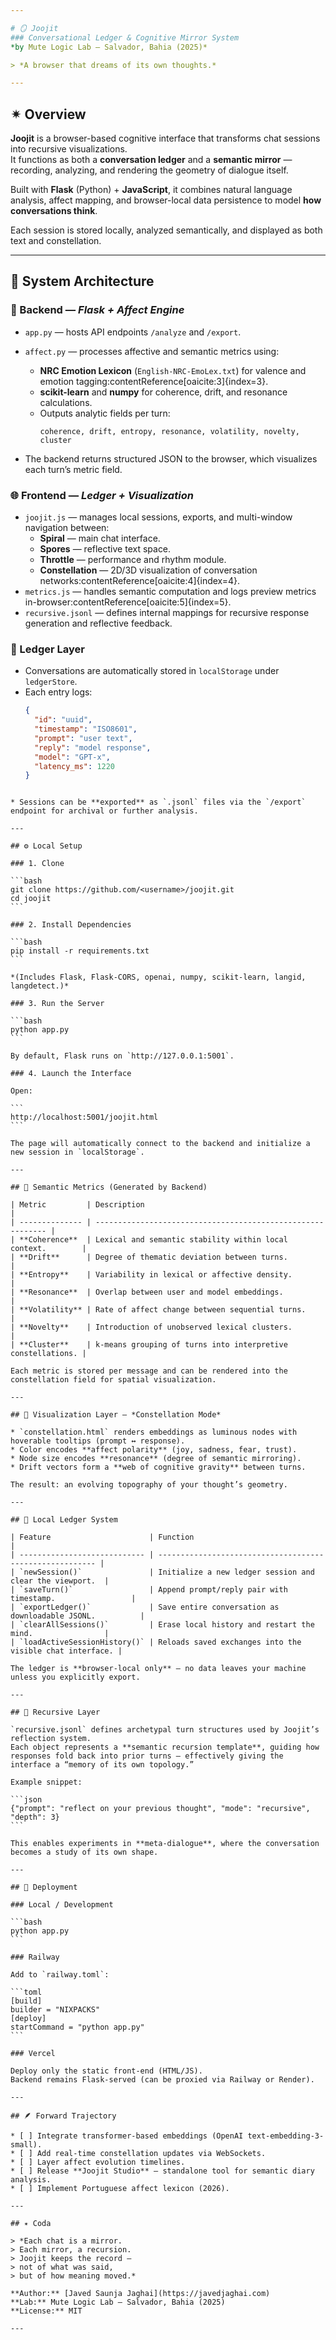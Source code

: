 ```yaml
---

# 🪞 Joojit  
### Conversational Ledger & Cognitive Mirror System  
*by Mute Logic Lab — Salvador, Bahia (2025)*

> *A browser that dreams of its own thoughts.*

---
```


## ✴ Overview

**Joojit** is a browser-based cognitive interface that transforms chat sessions into recursive visualizations.  
It functions as both a **conversation ledger** and a **semantic mirror** — recording, analyzing, and rendering the geometry of dialogue itself.

Built with **Flask** (Python) + **JavaScript**, it combines natural language analysis, affect mapping, and browser-local data persistence to model **how conversations think**.

Each session is stored locally, analyzed semantically, and displayed as both text and constellation.

---

## 🧩 System Architecture

### 🧠 Backend — *Flask + Affect Engine*
- `app.py` — hosts API endpoints `/analyze` and `/export`.  
- `affect.py` — processes affective and semantic metrics using:
  - **NRC Emotion Lexicon** (`English-NRC-EmoLex.txt`) for valence and emotion tagging:contentReference[oaicite:3]{index=3}.
  - **scikit-learn** and **numpy** for coherence, drift, and resonance calculations.  
  - Outputs analytic fields per turn:
    ```
    coherence, drift, entropy, resonance, volatility, novelty, cluster
    ```

- The backend returns structured JSON to the browser, which visualizes each turn’s metric field.

### 🌐 Frontend — *Ledger + Visualization*
- `joojit.js` — manages local sessions, exports, and multi-window navigation between:
  - **Spiral** — main chat interface.  
  - **Spores** — reflective text space.  
  - **Throttle** — performance and rhythm module.  
  - **Constellation** — 2D/3D visualization of conversation networks:contentReference[oaicite:4]{index=4}.
- `metrics.js` — handles semantic computation and logs preview metrics in-browser:contentReference[oaicite:5]{index=5}.
- `recursive.jsonl` — defines internal mappings for recursive response generation and reflective feedback.

### 📜 Ledger Layer
- Conversations are automatically stored in `localStorage` under `ledgerStore`.  
- Each entry logs:
  ```json
  {
    "id": "uuid",
    "timestamp": "ISO8601",
    "prompt": "user text",
    "reply": "model response",
    "model": "GPT-x",
    "latency_ms": 1220
  }
````

* Sessions can be **exported** as `.jsonl` files via the `/export` endpoint for archival or further analysis.

---

## ⚙️ Local Setup

### 1. Clone

```bash
git clone https://github.com/<username>/joojit.git
cd joojit
```

### 2. Install Dependencies

```bash
pip install -r requirements.txt
```

*(Includes Flask, Flask-CORS, openai, numpy, scikit-learn, langid, langdetect.)*

### 3. Run the Server

```bash
python app.py
```

By default, Flask runs on `http://127.0.0.1:5001`.

### 4. Launch the Interface

Open:

```
http://localhost:5001/joojit.html
```

The page will automatically connect to the backend and initialize a new session in `localStorage`.

---

## 🧠 Semantic Metrics (Generated by Backend)

| Metric         | Description                                                 |
| -------------- | ----------------------------------------------------------- |
| **Coherence**  | Lexical and semantic stability within local context.        |
| **Drift**      | Degree of thematic deviation between turns.                 |
| **Entropy**    | Variability in lexical or affective density.                |
| **Resonance**  | Overlap between user and model embeddings.                  |
| **Volatility** | Rate of affect change between sequential turns.             |
| **Novelty**    | Introduction of unobserved lexical clusters.                |
| **Cluster**    | k-means grouping of turns into interpretive constellations. |

Each metric is stored per message and can be rendered into the constellation field for spatial visualization.

---

## 🌌 Visualization Layer — *Constellation Mode*

* `constellation.html` renders embeddings as luminous nodes with hoverable tooltips (prompt ↔ response).
* Color encodes **affect polarity** (joy, sadness, fear, trust).
* Node size encodes **resonance** (degree of semantic mirroring).
* Drift vectors form a **web of cognitive gravity** between turns.

The result: an evolving topography of your thought’s geometry.

---

## 💾 Local Ledger System

| Feature                      | Function                                                 |
| ---------------------------- | -------------------------------------------------------- |
| `newSession()`               | Initialize a new ledger session and clear the viewport.  |
| `saveTurn()`                 | Append prompt/reply pair with timestamp.                 |
| `exportLedger()`             | Save entire conversation as downloadable JSONL.          |
| `clearAllSessions()`         | Erase local history and restart the mind.                |
| `loadActiveSessionHistory()` | Reloads saved exchanges into the visible chat interface. |

The ledger is **browser-local only** — no data leaves your machine unless you explicitly export.

---

## 🧬 Recursive Layer

`recursive.jsonl` defines archetypal turn structures used by Joojit’s reflection system.
Each object represents a **semantic recursion template**, guiding how responses fold back into prior turns — effectively giving the interface a “memory of its own topology.”

Example snippet:

```json
{"prompt": "reflect on your previous thought", "mode": "recursive", "depth": 3}
```

This enables experiments in **meta-dialogue**, where the conversation becomes a study of its own shape.

---

## 🚀 Deployment

### Local / Development

```bash
python app.py
```

### Railway

Add to `railway.toml`:

```toml
[build]
builder = "NIXPACKS"
[deploy]
startCommand = "python app.py"
```

### Vercel

Deploy only the static front-end (HTML/JS).
Backend remains Flask-served (can be proxied via Railway or Render).

---

## 🪶 Forward Trajectory

* [ ] Integrate transformer-based embeddings (OpenAI text-embedding-3-small).
* [ ] Add real-time constellation updates via WebSockets.
* [ ] Layer affect evolution timelines.
* [ ] Release **Joojit Studio** — standalone tool for semantic diary analysis.
* [ ] Implement Portuguese affect lexicon (2026).

---

## ✴ Coda

> *Each chat is a mirror.
> Each mirror, a recursion.
> Joojit keeps the record —
> not of what was said,
> but of how meaning moved.*

**Author:** [Javed Saunja Jaghai](https://javedjaghai.com)
**Lab:** Mute Logic Lab — Salvador, Bahia (2025)
**License:** MIT

---
